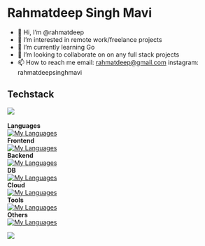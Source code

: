 
# Rahmatdeep Singh Mavi
- 👋 Hi, I’m @rahmatdeep
- 👀 I’m interested in remote work/freelance projects
- 🌱 I’m currently learning Go
- 💞️ I’m looking to collaborate on on any full stack projects
- 📫 How to reach me email: rahmatdeep@gmail.com instagram: rahmatdeepsinghmavi

## Techstack
![](https://github-readme-stats.vercel.app/api/top-langs/?username=rahmatdeep&theme=dark&hide_border=false&include_all_commits=false&count_private=false&layout=compact)<br/><br/>
**Languages**<br>
[![My Languages](https://skillicons.dev/icons?i=js,ts,go)](https://skillicons.dev)<br>
**Frontend**<br>
[![My Languages](https://skillicons.dev/icons?i=react,next,tailwind)](https://skillicons.dev)<br>
**Backend**<br>
[![My Languages](https://skillicons.dev/icons?i=bun,express,jest,nodejs,npm,workers,pnpm,nginx)](https://skillicons.dev)<br>
**DB**<br>
[![My Languages](https://skillicons.dev/icons?i=mongodb,redis,postgres,prisma)](https://skillicons.dev)<br>
**Cloud**<br>
[![My Languages](https://skillicons.dev/icons?i=aws,cloudflare,vercel)](https://skillicons.dev)<br>
**Tools**<br>
[![My Languages](https://skillicons.dev/icons?i=postman,vim,githubactions,docker,git,vite)](https://skillicons.dev)<br>
**Others**<br>
[![My Languages](https://skillicons.dev/icons?i=arch,arduino,raspberrypi)](https://skillicons.dev)<br>


![](https://github-readme-streak-stats.herokuapp.com/?user=rahmatdeep&theme=dark&hide_border=false)

<!---
rahmatdeep/rahmatdeep is a ✨ special ✨ repository because its `README.md` (this file) appears on your GitHub profile.
You can click the Preview link to take a look at your changes.
--->
